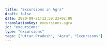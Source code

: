 ```yaml
---
title: "Excursions in Agra"
draft: false
date: 2020-09-21T12:59:23+02:00
translationKey: excursions-agra
id: "excursions"
type: "excursions"
tags: ["Uttar Pradesh", "Agra", "Excursions"]  
---
```

